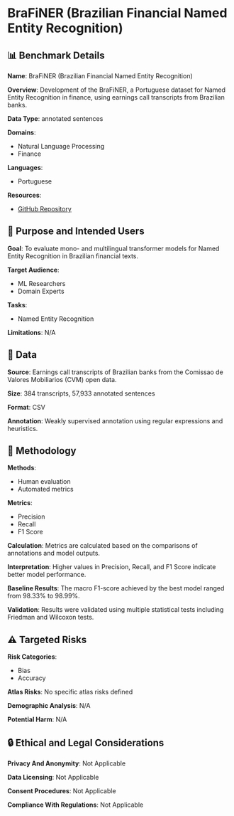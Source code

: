 # BraFiNER (Brazilian Financial Named Entity Recognition)

## 📊 Benchmark Details

**Name**: BraFiNER (Brazilian Financial Named Entity Recognition)

**Overview**: Development of the BraFiNER, a Portuguese dataset for Named Entity Recognition in finance, using earnings call transcripts from Brazilian banks.

**Data Type**: annotated sentences

**Domains**:
- Natural Language Processing
- Finance

**Languages**:
- Portuguese

**Resources**:
- [GitHub Repository](https://github.com/rsabilio/NerEval-BrazilianCorporateTranscripts)

## 🎯 Purpose and Intended Users

**Goal**: To evaluate mono- and multilingual transformer models for Named Entity Recognition in Brazilian financial texts.

**Target Audience**:
- ML Researchers
- Domain Experts

**Tasks**:
- Named Entity Recognition

**Limitations**: N/A

## 💾 Data

**Source**: Earnings call transcripts of Brazilian banks from the Comissao de Valores Mobiliarios (CVM) open data.

**Size**: 384 transcripts, 57,933 annotated sentences

**Format**: CSV

**Annotation**: Weakly supervised annotation using regular expressions and heuristics.

## 🔬 Methodology

**Methods**:
- Human evaluation
- Automated metrics

**Metrics**:
- Precision
- Recall
- F1 Score

**Calculation**: Metrics are calculated based on the comparisons of annotations and model outputs.

**Interpretation**: Higher values in Precision, Recall, and F1 Score indicate better model performance.

**Baseline Results**: The macro F1-score achieved by the best model ranged from 98.33% to 98.99%.

**Validation**: Results were validated using multiple statistical tests including Friedman and Wilcoxon tests.

## ⚠️ Targeted Risks

**Risk Categories**:
- Bias
- Accuracy

**Atlas Risks**:
No specific atlas risks defined

**Demographic Analysis**: N/A

**Potential Harm**: N/A

## 🔒 Ethical and Legal Considerations

**Privacy And Anonymity**: Not Applicable

**Data Licensing**: Not Applicable

**Consent Procedures**: Not Applicable

**Compliance With Regulations**: Not Applicable
